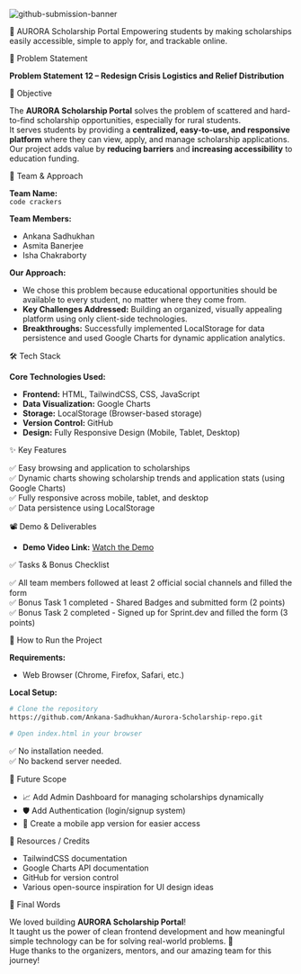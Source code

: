 ![github-submission-banner](https://github.com/user-attachments/assets/a1493b84-e4e2-456e-a791-ce35ee2bcf2f)

🌟 AURORA Scholarship Portal
Empowering students by making scholarships easily accessible, simple to apply for, and trackable online.

📌 Problem Statement

**Problem Statement 12 – Redesign Crisis Logistics and Relief Distribution**

🎯 Objective

The **AURORA Scholarship Portal** solves the problem of scattered and hard-to-find scholarship opportunities, especially for rural students.  
It serves students by providing a **centralized, easy-to-use, and responsive platform** where they can view, apply, and manage scholarship applications.  
Our project adds value by **reducing barriers** and **increasing accessibility** to education funding.

🧠 Team & Approach

**Team Name:**  
`code crackers`

**Team Members:**  
- Ankana Sadhukhan  
- Asmita Banerjee  
- Isha Chakraborty  

**Our Approach:**  
- We chose this problem because educational opportunities should be available to every student, no matter where they come from.  
- **Key Challenges Addressed:** Building an organized, visually appealing platform using only client-side technologies.  
- **Breakthroughs:** Successfully implemented LocalStorage for data persistence and used Google Charts for dynamic application analytics.

🛠️ Tech Stack

**Core Technologies Used:**  
- **Frontend:** HTML, TailwindCSS, CSS, JavaScript  
- **Data Visualization:** Google Charts  
- **Storage:** LocalStorage (Browser-based storage)  
- **Version Control:** GitHub  
- **Design:** Fully Responsive Design (Mobile, Tablet, Desktop)

✨ Key Features

✅ Easy browsing and application to scholarships  
✅ Dynamic charts showing scholarship trends and application stats (using Google Charts)  
✅ Fully responsive across mobile, tablet, and desktop  
✅ Data persistence using LocalStorage  

📽️ Demo & Deliverables

- **Demo Video Link:** [Watch the Demo](https://www.loom.com/share/cf6715840a6e49c2afe7c714520f2b75?sid=78d94fd6-dced-46dc-858b-b5c93e0fc3f6)

✅ Tasks & Bonus Checklist

✅ All team members followed at least 2 official social channels and filled the form  
✅ Bonus Task 1 completed - Shared Badges and submitted form (2 points)  
✅ Bonus Task 2 completed - Signed up for Sprint.dev and filled the form (3 points)

🧪 How to Run the Project

**Requirements:**  
- Web Browser (Chrome, Firefox, Safari, etc.)

**Local Setup:**

```bash
# Clone the repository
https://github.com/Ankana-Sadhukhan/Aurora-Scholarship-repo.git

# Open index.html in your browser
```

✅ No installation needed.  
✅ No backend server needed.

🧬 Future Scope

- 📈 Add Admin Dashboard for managing scholarships dynamically  
- 🛡️ Add Authentication (login/signup system)  
- 📲 Create a mobile app version for easier access  

📎 Resources / Credits

- TailwindCSS documentation  
- Google Charts API documentation  
- GitHub for version control  
- Various open-source inspiration for UI design ideas  

 🏁 Final Words

We loved building **AURORA Scholarship Portal**!  
It taught us the power of clean frontend development and how meaningful simple technology can be for solving real-world problems. 🚀  
Huge thanks to the organizers, mentors, and our amazing team for this journey!
